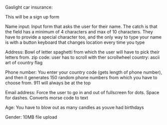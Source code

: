 Gaslight car insurance:

This will be a sign up form

Name input:
Input form that asks the user for their name. The catch is that the field has a minimum of 4 characters
and max of 10 characters. They have to provide a special character too, and the only way to type
your name is with a button keyboard that changes location every time you type

Address:
Bowl of letter spaghetti from which the user will have to pick their letters from.
	zip code: user has to scroll with ther scrollwheel
	country: ascii art of country flag

Phone number:
You enter your country code (gets length of phone number), and then it generates 150 
random phone numbers from which you have to choose from. 911 will always be at the top

Email address:
Force the user to go in and out of fullscreen for dots. Space for dashes. Converts morse code to text

Age:
You have to blow out as many candles as youve had birthdays

Gender:
10MB file upload


